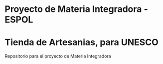 # Proyecto de Materia Integradora - ESPOL
# Tienda de Artesanias, para UNESCO

Repositorio para el proyecto de Materia Integradora
